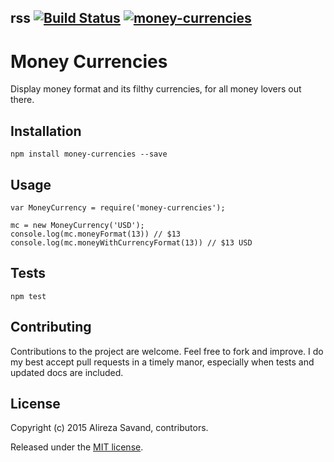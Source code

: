## rss  [![Build Status](http://img.shields.io/travis/Alir3z4/node-money-currencies.svg)](https://travis-ci.org/Alir3z4/node-money-currencies) [![money-currencies](http://img.shields.io/npm/Alir3z4/money-currencies.svg)](https://www.npmjs.org/package/money-currencies)


# Money Currencies

Display money format and its filthy currencies, for all money lovers out there.


## Installation

```
npm install money-currencies --save
```

## Usage

```
var MoneyCurrency = require('money-currencies');

mc = new MoneyCurrency('USD');
console.log(mc.moneyFormat(13)) // $13
console.log(mc.moneyWithCurrencyFormat(13)) // $13 USD
```

## Tests

```
npm test
```

## Contributing

Contributions to the project are welcome. Feel free to fork and improve.
I do my best accept pull requests in a timely manor,
especially when tests and updated docs are included.

## License

Copyright (c) 2015 Alireza Savand, contributors.

Released under the [MIT license](https://tldrlegal.com/license/mit-license).

